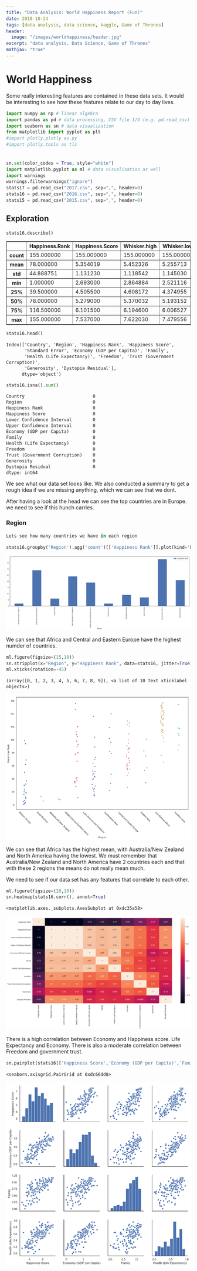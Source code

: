```yaml
---
title: "Data Analysis: World Happiness Report (Fun)"
date: 2018-10-24
tags: [data analysis, data science, kaggle, Game of Thrones]
header:
  image: "/images/worldhappiness/header.jpg"
excerpt: "data analysis, Data Science, Game of Thrones"
mathjax: "true"
---
```

# World Happiness

Some really interesting features are contained in these data sets.
It would be interesting to see how these features relate to our day to day lives.


```python
import numpy as np # linear algebra
import pandas as pd # data processing, CSV file I/O (e.g. pd.read_csv)
import seaborn as sn # data visualization
from matplotlib import pyplot as plt
#import plotly.plotly as py
#import plotly.tools as tls


sn.set(color_codes = True, style="white")
import matplotlib.pyplot as ml # data visualisation as well
import warnings
warnings.filterwarnings("ignore")
stats17 = pd.read_csv("2017.csv", sep=",", header=0)
stats16 = pd.read_csv("2016.csv", sep=",", header=0)
stats15 = pd.read_csv("2015.csv", sep=",", header=0)
```

## Exploration


```python
stats16.describe()
```




<div>
<style scoped>
    .dataframe tbody tr th:only-of-type {
        vertical-align: middle;
    }

    .dataframe tbody tr th {
        vertical-align: top;
    }

    .dataframe thead th {
        text-align: right;
    }
</style>
<table border="1" class="dataframe">
  <thead>
    <tr style="text-align: right;">
      <th></th>
      <th>Happiness.Rank</th>
      <th>Happiness.Score</th>
      <th>Whisker.high</th>
      <th>Whisker.low</th>
      <th>Economy..GDP.per.Capita.</th>
      <th>Family</th>
      <th>Health..Life.Expectancy.</th>
      <th>Freedom</th>
      <th>Generosity</th>
      <th>Trust..Government.Corruption.</th>
      <th>Dystopia.Residual</th>
    </tr>
  </thead>
  <tbody>
    <tr>
      <th>count</th>
      <td>155.000000</td>
      <td>155.000000</td>
      <td>155.000000</td>
      <td>155.000000</td>
      <td>155.000000</td>
      <td>155.000000</td>
      <td>155.000000</td>
      <td>155.000000</td>
      <td>155.000000</td>
      <td>155.000000</td>
      <td>155.000000</td>
    </tr>
    <tr>
      <th>mean</th>
      <td>78.000000</td>
      <td>5.354019</td>
      <td>5.452326</td>
      <td>5.255713</td>
      <td>0.984718</td>
      <td>1.188898</td>
      <td>0.551341</td>
      <td>0.408786</td>
      <td>0.246883</td>
      <td>0.123120</td>
      <td>1.850238</td>
    </tr>
    <tr>
      <th>std</th>
      <td>44.888751</td>
      <td>1.131230</td>
      <td>1.118542</td>
      <td>1.145030</td>
      <td>0.420793</td>
      <td>0.287263</td>
      <td>0.237073</td>
      <td>0.149997</td>
      <td>0.134780</td>
      <td>0.101661</td>
      <td>0.500028</td>
    </tr>
    <tr>
      <th>min</th>
      <td>1.000000</td>
      <td>2.693000</td>
      <td>2.864884</td>
      <td>2.521116</td>
      <td>0.000000</td>
      <td>0.000000</td>
      <td>0.000000</td>
      <td>0.000000</td>
      <td>0.000000</td>
      <td>0.000000</td>
      <td>0.377914</td>
    </tr>
    <tr>
      <th>25%</th>
      <td>39.500000</td>
      <td>4.505500</td>
      <td>4.608172</td>
      <td>4.374955</td>
      <td>0.663371</td>
      <td>1.042635</td>
      <td>0.369866</td>
      <td>0.303677</td>
      <td>0.154106</td>
      <td>0.057271</td>
      <td>1.591291</td>
    </tr>
    <tr>
      <th>50%</th>
      <td>78.000000</td>
      <td>5.279000</td>
      <td>5.370032</td>
      <td>5.193152</td>
      <td>1.064578</td>
      <td>1.253918</td>
      <td>0.606042</td>
      <td>0.437454</td>
      <td>0.231538</td>
      <td>0.089848</td>
      <td>1.832910</td>
    </tr>
    <tr>
      <th>75%</th>
      <td>116.500000</td>
      <td>6.101500</td>
      <td>6.194600</td>
      <td>6.006527</td>
      <td>1.318027</td>
      <td>1.414316</td>
      <td>0.723008</td>
      <td>0.516561</td>
      <td>0.323762</td>
      <td>0.153296</td>
      <td>2.144654</td>
    </tr>
    <tr>
      <th>max</th>
      <td>155.000000</td>
      <td>7.537000</td>
      <td>7.622030</td>
      <td>7.479556</td>
      <td>1.870766</td>
      <td>1.610574</td>
      <td>0.949492</td>
      <td>0.658249</td>
      <td>0.838075</td>
      <td>0.464308</td>
      <td>3.117485</td>
    </tr>
  </tbody>
</table>
</div>




```python
stats16.head()
```




    Index(['Country', 'Region', 'Happiness Rank', 'Happiness Score',
           'Standard Error', 'Economy (GDP per Capita)', 'Family',
           'Health (Life Expectancy)', 'Freedom', 'Trust (Government Corruption)',
           'Generosity', 'Dystopia Residual'],
          dtype='object')




```python
stats16.isna().sum()
```




    Country                          0
    Region                           0
    Happiness Rank                   0
    Happiness Score                  0
    Lower Confidence Interval        0
    Upper Confidence Interval        0
    Economy (GDP per Capita)         0
    Family                           0
    Health (Life Expectancy)         0
    Freedom                          0
    Trust (Government Corruption)    0
    Generosity                       0
    Dystopia Residual                0
    dtype: int64



We see what our data set looks  like.
We also conducted a summary to get a rough idea if we are missing anything, which we can see that we dont.

After having a look at the head we can see the top countries are in Europe. we need to see if this hunch carries.

### Region


```python
Lets see how many countries we have in each region
```


```python
stats16.groupby('Region').agg('count')[['Happiness Rank']].plot(kind='bar', figsize=(25, 7), stacked=True, color=['b', 'tab:pink']);
```


![png](./images/worldhappiness/output_11_0.png)


We can see that Africa and Central and Eastern Europe have the highest numder of countries.


```python
ml.figure(figsize=(15,10)) 
sn.stripplot(x="Region", y="Happiness Rank", data=stats16, jitter=True)
ml.xticks(rotation=-45)
```




    (array([0, 1, 2, 3, 4, 5, 6, 7, 8, 9]), <a list of 10 Text xticklabel objects>)




![png](./images/worldhappiness/output_13_1.png)


We can see that Africa has the highest mean, with Australia/New Zealand and North America having the lowest.
We must remember that Australia/New Zealand and North America have 2 countries each and that with these 2 regions the means do not really mean much.

We need to see if our data set has any features that correlate to each other.


```python
ml.figure(figsize=(20,10)) 
sn.heatmap(stats16.corr(), annot=True)
```




    <matplotlib.axes._subplots.AxesSubplot at 0xdc35a58>




![png](./images/worldhappiness/output_16_1.png)


There is a high correlation between Economy and Happiness score. Life Expectancy and Economy.
There is also a moderate correlation between Freedom and government trust.


```python
sn.pairplot(stats16[['Happiness Score','Economy (GDP per Capita)','Family','Health (Life Expectancy)']])
```




    <seaborn.axisgrid.PairGrid at 0xdc66dd8>




![png](./images/worldhappiness/output_18_1.png)


